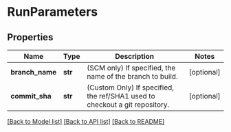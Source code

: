 # RunParameters

## Properties
Name | Type | Description | Notes
------------ | ------------- | ------------- | -------------
**branch_name** | **str** | (SCM only) If specified, the name of the branch to build. | [optional] 
**commit_sha** | **str** | (Custom Only) If specified, the ref/SHA1 used to checkout a git repository. | [optional] 

[[Back to Model list]](../README.md#documentation-for-models) [[Back to API list]](../README.md#documentation-for-api-endpoints) [[Back to README]](../README.md)

